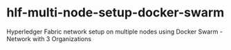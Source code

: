 # hlf-multi-node-setup-docker-swarm
Hyperledger Fabric network setup on multiple nodes using Docker Swarm - Network with 3 Organizations
